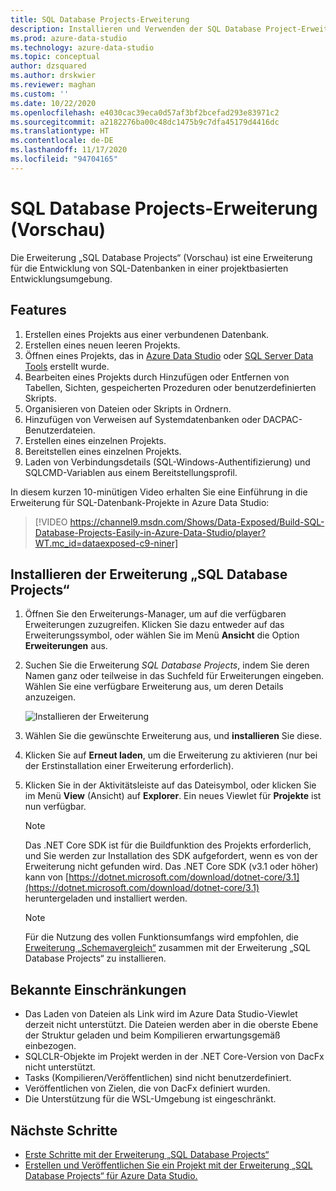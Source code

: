 ```yaml
---
title: SQL Database Projects-Erweiterung
description: Installieren und Verwenden der SQL Database Project-Erweiterung für Azure Data Studio.
ms.prod: azure-data-studio
ms.technology: azure-data-studio
ms.topic: conceptual
author: dzsquared
ms.author: drskwier
ms.reviewer: maghan
ms.custom: ''
ms.date: 10/22/2020
ms.openlocfilehash: e4030cac39eca0d57af3bf2bcefad293e83971c2
ms.sourcegitcommit: a2182276ba00c48dc1475b9c7dfa45179d4416dc
ms.translationtype: HT
ms.contentlocale: de-DE
ms.lasthandoff: 11/17/2020
ms.locfileid: "94704165"
---
```

# <a name="sql-database-projects-extension-preview"></a>SQL Database Projects-Erweiterung (Vorschau)

Die Erweiterung „SQL Database Projects“ (Vorschau) ist eine Erweiterung für die Entwicklung von SQL-Datenbanken in einer projektbasierten Entwicklungsumgebung. 


## <a name="features"></a>Features

1. Erstellen eines Projekts aus einer verbundenen Datenbank.
2. Erstellen eines neuen leeren Projekts.
3. Öffnen eines Projekts, das in [Azure Data Studio](sql-database-project-extension-getting-started.md) oder [SQL Server Data Tools](../../ssdt/sql-server-data-tools.md) erstellt wurde.
4. Bearbeiten eines Projekts durch Hinzufügen oder Entfernen von Tabellen, Sichten, gespeicherten Prozeduren oder benutzerdefinierten Skripts.
5. Organisieren von Dateien oder Skripts in Ordnern.
6. Hinzufügen von Verweisen auf Systemdatenbanken oder DACPAC-Benutzerdateien.
7. Erstellen eines einzelnen Projekts.
8. Bereitstellen eines einzelnen Projekts.
9. Laden von Verbindungsdetails (SQL-Windows-Authentifizierung) und SQLCMD-Variablen aus einem Bereitstellungsprofil.

In diesem kurzen 10-minütigen Video erhalten Sie eine Einführung in die Erweiterung für SQL-Datenbank-Projekte in Azure Data Studio:

> [!VIDEO https://channel9.msdn.com/Shows/Data-Exposed/Build-SQL-Database-Projects-Easily-in-Azure-Data-Studio/player?WT.mc_id=dataexposed-c9-niner]

## <a name="install-the-sql-database-projects-extension"></a>Installieren der Erweiterung „SQL Database Projects“

1. Öffnen Sie den Erweiterungs-Manager, um auf die verfügbaren Erweiterungen zuzugreifen.  Klicken Sie dazu entweder auf das Erweiterungssymbol, oder wählen Sie im Menü **Ansicht** die Option **Erweiterungen** aus.
2. Suchen Sie die Erweiterung *SQL Database Projects*, indem Sie deren Namen ganz oder teilweise in das Suchfeld für Erweiterungen eingeben. Wählen Sie eine verfügbare Erweiterung aus, um deren Details anzuzeigen.

   ![Installieren der Erweiterung](media/sql-database-projects-extension/install-database-projects.png)

3. Wählen Sie die gewünschte Erweiterung aus, und **installieren** Sie diese.
4. Klicken Sie auf **Erneut laden**, um die Erweiterung zu aktivieren (nur bei der Erstinstallation einer Erweiterung erforderlich).
5. Klicken Sie in der Aktivitätsleiste auf das Dateisymbol, oder klicken Sie im Menü **View** (Ansicht) auf **Explorer**. Ein neues Viewlet für **Projekte** ist nun verfügbar.

   > [!NOTE]
   > Das .NET Core SDK ist für die Buildfunktion des Projekts erforderlich, und Sie werden zur Installation des SDK aufgefordert, wenn es von der Erweiterung nicht gefunden wird.  Das .NET Core SDK (v3.1 oder höher) kann von [https://dotnet.microsoft.com/download/dotnet-core/3.1](https://dotnet.microsoft.com/download/dotnet-core/3.1) heruntergeladen und installiert werden.

   > [!NOTE]
   > Für die Nutzung des vollen Funktionsumfangs wird empfohlen, die [Erweiterung „Schemavergleich“](schema-compare-extension.md) zusammen mit der Erweiterung „SQL Database Projects“ zu installieren.

## <a name="known-limitations"></a>Bekannte Einschränkungen

- Das Laden von Dateien als Link wird im Azure Data Studio-Viewlet derzeit nicht unterstützt. Die Dateien werden aber in die oberste Ebene der Struktur geladen und beim Kompilieren erwartungsgemäß einbezogen.
- SQLCLR-Objekte im Projekt werden in der .NET Core-Version von DacFx nicht unterstützt.
- Tasks (Kompilieren/Veröffentlichen) sind nicht benutzerdefiniert.
- Veröffentlichen von Zielen, die von DacFx definiert wurden.
- Die Unterstützung für die WSL-Umgebung ist eingeschränkt.

## <a name="next-steps"></a>Nächste Schritte

- [Erste Schritte mit der Erweiterung „SQL Database Projects“](sql-database-project-extension-getting-started.md)
- [Erstellen und Veröffentlichen Sie ein Projekt mit der Erweiterung „SQL Database Projects“ für Azure Data Studio.](sql-database-project-extension-build.md)
